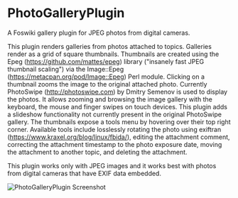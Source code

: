 # PhotoGalleryPlugin
A Foswiki gallery plugin for JPEG photos from digital cameras.

This plugin renders galleries from photos attached to topics. Galleries render
as a grid of square thumbnails. Thumbnails are created using the Epeg
(https://github.com/mattes/epeg) library ("insanely fast JPEG thumbnail
scaling") via the Image::Epeg (https://metacpan.org/pod/Image::Epeg) Perl
module. Clicking on a thumbnail zooms the image to the original attached
photo. Currently PhotoSwipe (http://photoswipe.com) by Dmitry Semenov is used to
display the photos. It allows zooming and browsing the image gallery with the
keyboard, the mouse and finger swipes on touch devices. This plugin adds a
slideshow functionality not currently present in the original PhotoSwipe
gallery. The thumbnails expose a tools menu by hovering over their top right
corner. Available tools include losslessly rotating the photo using exiftran
(https://www.kraxel.org/blog/linux/fbida/), editing the attachment comment,
correcting the attachment timestamp to the photo exposure date, moving the
attachment to another topic, and deleting the attachment.

This plugin works only with JPEG images and it works best
with photos from digital cameras that have EXIF data
embedded.

![PhotoGalleryPlugin Screenshot](https://raw.githubusercontent.com/phkehl/PhotoGalleryPlugin/master/pub/System/PhotoGalleryPlugin/screenshot0.jpg "PhotoGalleryPlugin Screenshot")

